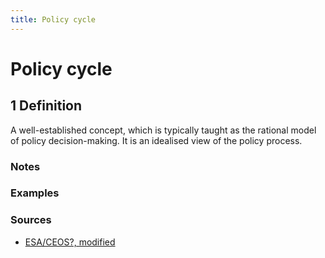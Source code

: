 ```yaml
---
title: Policy cycle 
---
```


# Policy cycle 

## 1 Definition

A well-established concept, which is typically taught as the rational model of policy decision-making. It is an idealised view of the policy process.

### Notes 

### Examples 

### Sources
- [ESA/CEOS?, modified](https://digital-strategy.ec.europa.eu/en/library/quality-public-administration-toolbox-practitioners )
